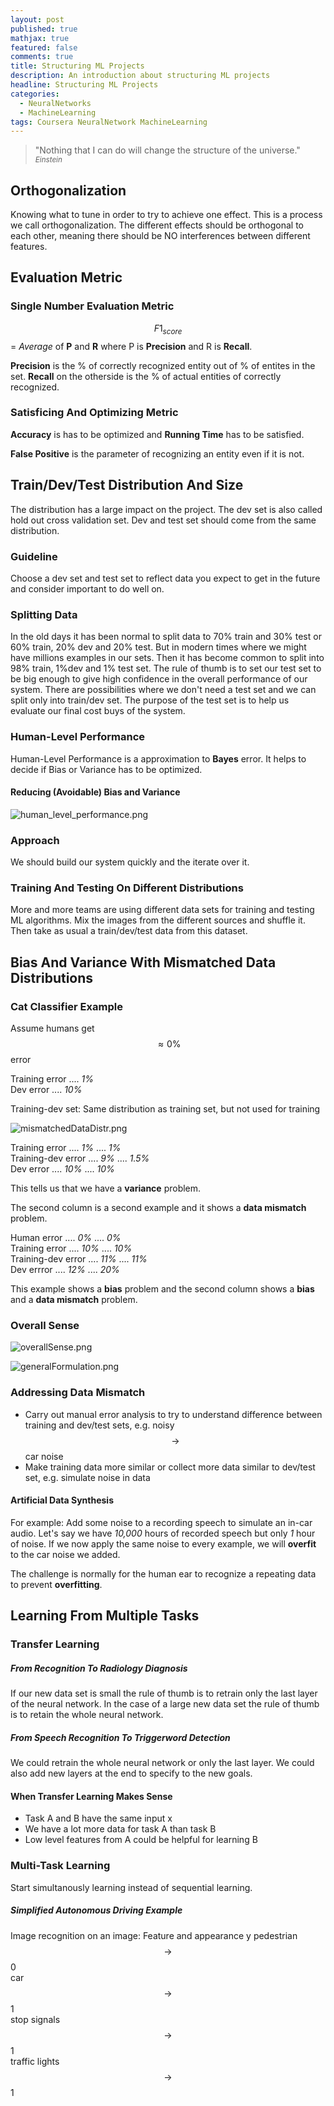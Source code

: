 ```yaml
---
layout: post
published: true
mathjax: true
featured: false
comments: true
title: Structuring ML Projects
description: An introduction about structuring ML projects
headline: Structuring ML Projects
categories:
  - NeuralNetworks
  - MachineLearning
tags: Coursera NeuralNetwork MachineLearning
---
```

>&quot;Nothing that I can do will change the structure of the universe.&quot;
><small><cite title="Einstein">Einstein</cite></small>

## Orthogonalization
Knowing what to tune in order to try to achieve one effect. This is a process we call orthogonalization.
The different effects should be orthogonal to each other, meaning there should be NO interferences between different features.

## Evaluation Metric

### Single Number Evaluation Metric
$$F1_{score}$$ = *Average* of **P** and **R**
where P is **Precision** and R is **Recall**.

**Precision** is the % of correctly recognized entity out of % of entites in the set. **Recall** on the otherside is the % of actual entities of correctly recognized.

### Satisficing And Optimizing Metric
**Accuracy** is has to be optimized and **Running Time** has to be satisfied.

**False Positive** is the parameter of recognizing an entity even if it is not.

## Train/Dev/Test Distribution And Size
The distribution has a large impact on the project. The dev set is also called hold out cross validation set.
Dev and test set should come from the same distribution.

### Guideline
Choose a dev set and test set to reflect data you expect to get in the future and consider important to do well on.

### Splitting Data
In the old days it has been normal to split data to 
70% train and 30% test or 60% train, 20% dev and 20% test. 
But in modern times where we might have millions examples in our sets. Then it has become common to split into 98% train, 1%dev and 1% test set. 
The rule of thumb is to set our test set to be big enough to give high confidence in the overall performance of our system.
There are possibilities where we don't need a test set and we can split only into train/dev set. The purpose of the test set is to help us evaluate our final cost buys of the system.

### Human-Level Performance
Human-Level Performance is a approximation to **Bayes** error. It helps to decide if Bias or Variance has to be optimized.

#### Reducing (Avoidable) Bias and Variance
![human_level_performance.png]({{site.baseurl}}/images/posts/StructuringMLProjects/human_level_performance.png)

### Approach
We should build our system quickly and the iterate over it.

### Training And Testing On Different Distributions
More and more teams are using different data sets for training and testing ML algorithms.
Mix the images from the different sources and shuffle it. Then take as usual a train/dev/test data from this dataset.

## Bias And Variance With Mismatched Data Distributions

### Cat Classifier Example
Assume humans get $$\approx 0\%$$ error 

Training error .... *1%* <br>
Dev error      .... *10%* <br>

Training-dev set: Same distribution as training set, but not used for training

![mismatchedDataDistr.png]({{site.baseurl}}/images/posts/StructuringMLProjects/mismatchedDataDistr.png)

Training error     .... *1%*   .... *1%* <br>
Training-dev error .... *9%*   .... *1.5%* <br>
Dev error          .... *10%*  .... *10%* <br>

This tells us that we have a **variance** problem.

The second column is a second example and it shows a **data mismatch** problem.

Human error        .... *0%*   .... *0%* <br>
Training error     .... *10%*  .... *10%* <br>
Training-dev error .... *11%*  .... *11%* <br>
Dev errror         .... *12%*  .... *20%* <br>

This example shows a **bias** problem and the second column shows a **bias** and a **data mismatch** problem.

### Overall Sense
![overallSense.png]({{site.baseurl}}/images/posts/StructuringMLProjects/overallSense.png)

![generalFormulation.png]({{site.baseurl}}/images/posts/StructuringMLProjects/generalFormulation.png)

### Addressing Data Mismatch
- Carry out manual error analysis to try to understand difference between training and dev/test sets, e.g. noisy $$\to$$ car noise
- Make training data more similar or collect more data similar to dev/test set, e.g. simulate noise in data

#### Artificial Data Synthesis
For example: Add some noise to a recording speech to simulate an in-car audio.
Let's say we have *10,000* hours of recorded speech but only *1* hour of noise. If we now apply the same noise to every example, we will **overfit** to the car noise we added.

The challenge is normally for the human ear to recognize a repeating data to prevent **overfitting**.

## Learning From Multiple Tasks

### Transfer Learning
##### From Recognition To Radiology Diagnosis
If our new data set is small the rule of thumb is to retrain only the last layer of the neural network. In the case of a large new data set the rule of thumb is to retain the whole neural network. 

##### From Speech Recognition To Triggerword Detection
We could retrain the whole neural network or only the last layer. We could also add new layers at the end to specify to the new goals.

#### When Transfer Learning Makes Sense
- Task A and B have the same input x
- We have a lot more data for task A than task B
- Low level features from A could be helpful for learning B

### Multi-Task Learning
Start simultanously learning instead of sequential learning.

##### Simplified Autonomous Driving Example
Image recognition on an image:
Feature and appearance y
pedestrian $$\to$$ 0 <br>
car $$\to$$ 1 <br>
stop signals $$\to$$ 1 <br> 
traffic lights $$\to$$ 1 <br>

